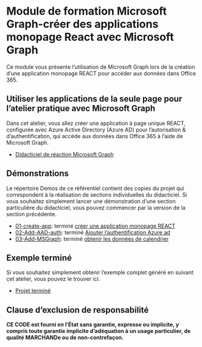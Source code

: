 # <a name="microsoft-graph-training-module---build-react-single-page-apps-with-microsoft-graph"></a>Module de formation Microsoft Graph-créer des applications monopage React avec Microsoft Graph

Ce module vous présente l’utilisation de Microsoft Graph lors de la création d’une application monopage REACT pour accéder aux données dans Office 365.

## <a name="lab---react-single-page-apps-with-the-microsoft-graph"></a>Utiliser les applications de la seule page pour l’atelier pratique avec Microsoft Graph

Dans cet atelier, vous allez créer une application à page unique REACT, configurée avec Azure Active Directory (Azure AD) pour l’autorisation & d’authentification, qui accède aux données dans Office 365 à l’aide de Microsoft Graph.

- [Didacticiel de réaction Microsoft Graph](https://docs.microsoft.com/graph/training/react-tutorial)

## <a name="demos"></a>Démonstrations

Le [](./demos) répertoire Demos de ce référentiel contient des copies du projet qui correspondent à la réalisation de sections individuelles du didacticiel. Si vous souhaitez simplement lancer une démonstration d’une section particulière du didacticiel, vous pouvez commencer par la version de la section précédente.

- [01-create-app](demos/01-create-app): terminé [créer une application monopage REACT](https://docs.microsoft.com/graph/training/react-tutorial?tutorial-step=1)
- [02-Add-AAD-auth](demos/02-add-aad-auth): terminé [Ajouter l’authentification Azure ad](https://docs.microsoft.com/graph/training/react-tutorial?tutorial-step=3)
- [03-Add-MSGraph](demos/03-add-msgraph): terminé [obtenir les données de calendrier](https://docs.microsoft.com/graph/training/react-tutorial?tutorial-step=4)

## <a name="completed-sample"></a>Exemple terminé

Si vous souhaitez simplement obtenir l’exemple complet généré en suivant cet atelier, vous pouvez le trouver ici.

- [Projet terminé](demos/03-add-msgraph)

## <a name="disclaimer"></a>Clause d’exclusion de responsabilité

**CE CODE est fourni *en* l’État sans garantie, expresse ou implicite, y compris toute garantie implicite d’adéquation à un usage particulier, de qualité MARCHANDe ou de non-contrefaçon.**